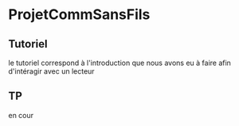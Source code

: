 # ProjetCommSansFils
## Tutoriel

le tutoriel correspond à l'introduction que nous avons eu à faire afin d'intéragir avec un lecteur

## TP

en cour
